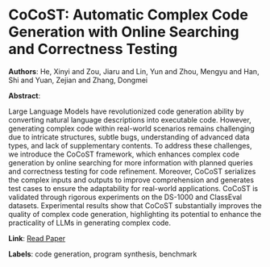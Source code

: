 # CoCoST: Automatic Complex Code Generation with Online Searching and Correctness Testing

**Authors**: He, Xinyi and Zou, Jiaru and Lin, Yun and Zhou, Mengyu and Han, Shi and Yuan, Zejian and Zhang, Dongmei

**Abstract**:

Large Language Models have revolutionized code generation ability by converting natural language descriptions into executable code. However, generating complex code within real-world scenarios remains challenging due to intricate structures, subtle bugs, understanding of advanced data types, and lack of supplementary contents. To address these challenges, we introduce the CoCoST framework, which enhances complex code generation by online searching for more information with planned queries and correctness testing for code refinement. Moreover, CoCoST serializes the complex inputs and outputs to improve comprehension and generates test cases to ensure the adaptability for real-world applications. CoCoST is validated through rigorous experiments on the DS-1000 and ClassEval datasets. Experimental results show that CoCoST substantially improves the quality of complex code generation, highlighting its potential to enhance the practicality of LLMs in generating complex code.

**Link**: [Read Paper](https://aclanthology.org/2024.emnlp-main.1082)

**Labels**: code generation, program synthesis, benchmark
